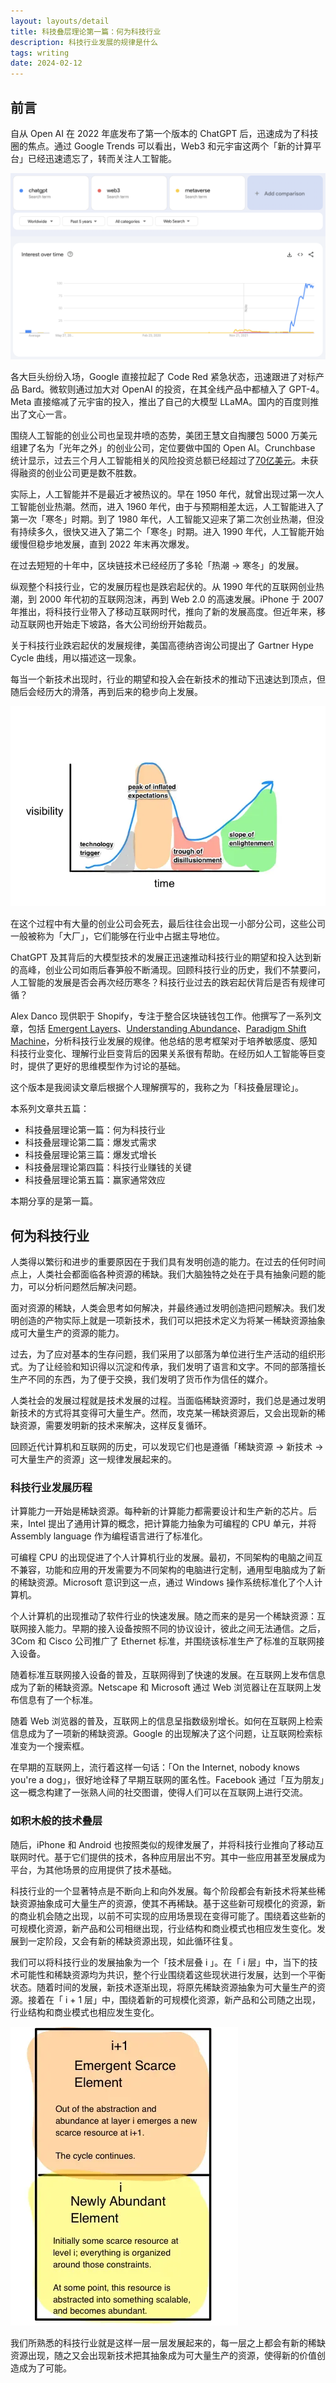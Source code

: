 ```yaml
---
layout: layouts/detail
title: 科技叠层理论第一篇：何为科技行业
description: 科技行业发展的规律是什么
tags: writing
date: 2024-02-12
---
```

## 前言

自从 Open AI 在 2022 年底发布了第一个版本的 ChatGPT 后，迅速成为了科技圈的焦点。通过 Google Trends 可以看出，Web3 和元宇宙这两个「新的计算平台」已经迅速遗忘了，转而关注人工智能。

![image (12).png](/static/img/ai-google-trend.png)

各大巨头纷纷入场，Google 直接拉起了 Code Red 紧急状态，迅速跟进了对标产品 Bard。微软则通过加大对 OpenAI 的投资，在其全线产品中都植入了 GPT-4。Meta 直接缩减了元宇宙的投入，推出了自己的大模型 LLaMA。国内的百度则推出了文心一言。

围绕人工智能的创业公司也呈现井喷的态势，美团王慧文自掏腰包 5000 万美元组建了名为「光年之外」的创业公司，定位要做中国的 Open AI。Crunchbase 统计显示，过去三个月人工智能相关的风险投资总额已经超过了[70亿美元](https://www.crunchbase.com/lists/artificial-intelligence-companies-funded/dfd7f473-ad1a-4b40-a735-2938151bad86/funding_rounds)。未获得融资的创业公司更是数不胜数。

实际上，人工智能并不是最近才被热议的。早在 1950 年代，就曾出现过第一次人工智能创业热潮。然而，进入 1960 年代，由于与预期相差太远，人工智能进入了第一次「寒冬」时期。到了 1980 年代，人工智能又迎来了第二次创业热潮，但没有持续多久，很快又进入了第二个「寒冬」时期。进入 1990 年代，人工智能开始缓慢但稳步地发展，直到 2022 年末再次爆发。

在过去短短的十年中，区块链技术已经经历了多轮「热潮 → 寒冬」的发展。

纵观整个科技行业，它的发展历程也是跌宕起伏的。从 1990 年代的互联网创业热潮，到 2000 年代初的互联网泡沫，再到 Web 2.0 的高速发展。iPhone 于 2007 年推出，将科技行业带入了移动互联网时代，推向了新的发展高度。但近年来，移动互联网也开始走下坡路，各大公司纷纷开始裁员。

关于科技行业跌宕起伏的发展规律，美国高德纳咨询公司提出了 Gartner Hype Cycle 曲线，用以描述这一现象。

每当一个新技术出现时，行业的期望和投入会在新技术的推动下迅速达到顶点，但随后会经历大的滑落，再到后来的稳步向上发展。

![image.webp](/static/img/Gartner-Hype-Cycle.webp)

在这个过程中有大量的创业公司会死去，最后往往会出现一小部分公司，这些公司一般被称为「大厂」，它们能够在行业中占据主导地位。

ChatGPT 及其背后的大模型技术的发展正迅速推动科技行业的期望和投入达到新的高峰，创业公司如雨后春笋般不断涌现。回顾科技行业的历史，我们不禁要问，人工智能的发展是否会再次经历寒冬？科技行业过去的跌宕起伏背后是否有规律可循？

Alex Danco 现供职于 Shopify，专注于整合区块链钱包工作。他撰写了一系列文章，包括 [Emergent Layers](https://medium.com/@alexdanco/emergent-layers-an-introduction-f91c3cbe0175)、[Understanding Abundance](https://medium.com/social-capital/paradigm-shift-machine-part-1-technology-increases-access-to-what-is-scarce-1ed5cbc82537)、[Paradigm Shift Machine](https://medium.com/social-capital/understanding-abundance-introduction-346dcc5280dd)，分析科技行业发展的规律。他总结的思考框架对于培养敏感度、感知科技行业变化、理解行业巨变背后的因果关系很有帮助。在经历如人工智能等巨变时，提供了更好的思维模型作为讨论的基础。

这个版本是我阅读文章后根据个人理解撰写的，我称之为「科技叠层理论」。

本系列文章共五篇：

- 科技叠层理论第一篇：何为科技行业
- 科技叠层理论第二篇：爆发式需求
- 科技叠层理论第三篇：爆发式增长
- 科技叠层理论第四篇：科技行业赚钱的关键
- 科技叠层理论第五篇：赢家通常效应

本期分享的是第一篇。

## 何为科技行业

人类得以繁衍和进步的重要原因在于我们具有发明创造的能力。在过去的任何时间点上，人类社会都面临各种资源的稀缺。我们大脑独特之处在于具有抽象问题的能力，可以分析问题然后解决问题。

面对资源的稀缺，人类会思考如何解决，并最终通过发明创造把问题解决。我们发明创造的产物实际上就是一项新技术，我们可以把技术定义为将某一稀缺资源抽象成可大量生产的资源的能力。

过去，为了应对基本的生存问题，我们采用了以部落为单位进行生产活动的组织形式。为了让经验和知识得以沉淀和传承，我们发明了语言和文字。不同的部落擅长生产不同的东西，为了便于交换，我们发明了货币作为信任的媒介。

人类社会的发展过程就是技术发展的过程。当面临稀缺资源时，我们总是通过发明新技术的方式将其变得可大量生产。然而，攻克某一稀缺资源后，又会出现新的稀缺资源，需要发明新的技术来解决，这样反复循环。

回顾近代计算机和互联网的历史，可以发现它们也是遵循「稀缺资源 → 新技术 → 可大量生产的资源」这一规律发展起来的。

### 科技行业发展历程

计算能力一开始是稀缺资源。每种新的计算能力都需要设计和生产新的芯片。后来，Intel 提出了通用计算的概念，把计算能力抽象为可编程的 CPU 单元，并将 Assembly language 作为编程语言进行了标准化。

可编程 CPU 的出现促进了个人计算机行业的发展。最初，不同架构的电脑之间互不兼容，功能和应用的开发需要为不同架构的电脑进行定制，通用型电脑成为了新的稀缺资源。Microsoft 意识到这一点，通过 Windows 操作系统标准化了个人计算机。

个人计算机的出现推动了软件行业的快速发展。随之而来的是另一个稀缺资源：互联网接入能力。早期的接入设备按照不同的协议设计，彼此之间无法通信。之后，3Com 和 Cisco 公司推广了 Ethernet 标准，并围绕该标准生产了标准的互联网接入设备。

随着标准互联网接入设备的普及，互联网得到了快速的发展。在互联网上发布信息成为了新的稀缺资源。Netscape 和 Microsoft 通过 Web 浏览器让在互联网上发布信息有了一个标准。

随着 Web 浏览器的普及，互联网上的信息呈指数级别增长。如何在互联网上检索信息成为了一项新的稀缺资源。Google 的出现解决了这个问题，让互联网检索标准变为一个搜索框。

在早期的互联网上，流行着这样一句话：「On the Internet, nobody knows you're a dog」，很好地诠释了早期互联网的匿名性。Facebook 通过「互为朋友」这一概念构建了一张熟人间的社交图谱，使得人们可以在互联网上进行交流。

### 如积木般的技术叠层

随后，iPhone 和 Android 也按照类似的规律发展了，并将科技行业推向了移动互联网时代。基于它们提供的技术，各种应用层出不穷。其中一些应用甚至发展成为平台，为其他场景的应用提供了技术基础。

科技行业的一个显著特点是不断向上和向外发展。每个阶段都会有新技术将某些稀缺资源抽象成可大量生产的资源，使其不再稀缺。基于这些新可规模化的资源，新的商业机会随之出现，以前不可实现的应用场景现在变得可能了。围绕着这些新的可规模化资源，新产品和公司相继出现，行业结构和商业模式也相应发生变化。发展到一定阶段，又会有新的稀缺资源出现，如此循环往复。

我们可以将科技行业的发展抽象为一个「技术层叠 i 」。在「 i 层」中，当下的技术可能性和稀缺资源均为共识，整个行业围绕着这些现状进行发展，达到一个平衡状态。随着时间的发展，新技术逐渐出现，将原先稀缺资源抽象为可大量生产的资源。接着在「 i + 1 层」中，围绕着新的可规模化资源，新产品和公司随之出现，行业结构和商业模式也相应发生变化。

![image (1).webp](/static/img/emergent-layer-i-col.webp)

我们所熟悉的科技行业就是这样一层一层发展起来的，每一层之上都会有新的稀缺资源出现，随之又会出现新技术把其抽象成为可大量生产的资源，使得新的价值创造成为了可能。